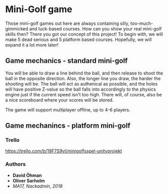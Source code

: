 # Mini-Golf game
Those mini-golf games out here are always containing silly, too-much-gimmicked and luck-based courses. How can you show your real mini-golf skills then? There you got our concept of this project! To begin with, we will make 5 dead serious and 5 platform based courses. Hopefully, we will expand it a lot more later!

## Game mechanics - standard mini-golf
You will be able to draw a line behind the ball, and then release to shoot the ball in the opposite direction. Also, the longer line you draw, the harder the shooting will be. The ball will act as authenical as possible, and the holes will have positive Z-value so the ball falls into accordingly to the physics engine just if the current speed isn't too high. There will, of course, also be a nice scoreboard where your scores will be stored.

The game will support multiplayer offline, up to 4-6 players.

## Game mechanincs - platform mini-golf

### Trello
https://trello.com/b/19F7S9vl/minigolfsspel-unityprojekt

### Authors
* **David Öhman**
* **Oliver Sarholm**
* *MA17, Nackadmin, 2018*

